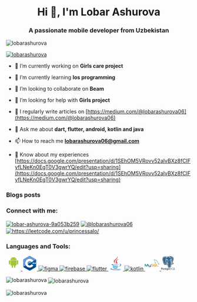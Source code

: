 <h1 align="center">Hi 👋, I'm Lobar Ashurova</h1>
<h3 align="center">A passionate mobile developer from Uzbekistan</h3>

<p align="left"> <img src="https://komarev.com/ghpvc/?username=lobarashurova&label=Profile%20views&color=0e75b6&style=flat" alt="lobarashurova" /> </p>

<p align="left"> <a href="https://github.com/ryo-ma/github-profile-trophy"><img src="https://github-profile-trophy.vercel.app/?username=lobarashurova" alt="lobarashurova" /></a> </p>

- 🔭 I’m currently working on **Girls care project**

- 🌱 I’m currently learning **Ios programming**

- 👯 I’m looking to collaborate on **Beam**

- 🤝 I’m looking for help with **Girls project**

- 📝 I regularly write articles on [https://medium.com/@lobarashurova06](https://medium.com/@lobarashurova06)

- 💬 Ask me about **dart, flutter, android, kotlin and java**

- 📫 How to reach me **lobarashurova06@gmail.com**

- 📄 Know about my experiences [https://docs.google.com/presentation/d/1SEhOM5VRovv52aIvBXz8fClFyfLNeKn0EgT0V3gwrYQ/edit?usp=sharing](https://docs.google.com/presentation/d/1SEhOM5VRovv52aIvBXz8fClFyfLNeKn0EgT0V3gwrYQ/edit?usp=sharing)

### Blogs posts
<!-- BLOG-POST-LIST:START -->
<!-- BLOG-POST-LIST:END -->

<h3 align="left">Connect with me:</h3>
<p align="left">
<a href="https://linkedin.com/in/lobar-ashurova-9a053b259" target="blank"><img align="center" src="https://raw.githubusercontent.com/rahuldkjain/github-profile-readme-generator/master/src/images/icons/Social/linked-in-alt.svg" alt="lobar-ashurova-9a053b259" height="30" width="40" /></a>
<a href="https://medium.com/@lobarashurova06" target="blank"><img align="center" src="https://raw.githubusercontent.com/rahuldkjain/github-profile-readme-generator/master/src/images/icons/Social/medium.svg" alt="@lobarashurova06" height="30" width="40" /></a>
<a href="https://www.leetcode.com/https://leetcode.com/u/princessalo/" target="blank"><img align="center" src="https://raw.githubusercontent.com/rahuldkjain/github-profile-readme-generator/master/src/images/icons/Social/leet-code.svg" alt="https://leetcode.com/u/princessalo/" height="30" width="40" /></a>
</p>

<h3 align="left">Languages and Tools:</h3>
<p align="left"> <a href="https://developer.android.com" target="_blank" rel="noreferrer"> <img src="https://raw.githubusercontent.com/devicons/devicon/master/icons/android/android-original-wordmark.svg" alt="android" width="40" height="40"/> </a> <a href="https://www.w3schools.com/cpp/" target="_blank" rel="noreferrer"> <img src="https://raw.githubusercontent.com/devicons/devicon/master/icons/cplusplus/cplusplus-original.svg" alt="cplusplus" width="40" height="40"/> </a> <a href="https://www.figma.com/" target="_blank" rel="noreferrer"> <img src="https://www.vectorlogo.zone/logos/figma/figma-icon.svg" alt="figma" width="40" height="40"/> </a> <a href="https://firebase.google.com/" target="_blank" rel="noreferrer"> <img src="https://www.vectorlogo.zone/logos/firebase/firebase-icon.svg" alt="firebase" width="40" height="40"/> </a> <a href="https://flutter.dev" target="_blank" rel="noreferrer"> <img src="https://www.vectorlogo.zone/logos/flutterio/flutterio-icon.svg" alt="flutter" width="40" height="40"/> </a> <a href="https://www.java.com" target="_blank" rel="noreferrer"> <img src="https://raw.githubusercontent.com/devicons/devicon/master/icons/java/java-original.svg" alt="java" width="40" height="40"/> </a> <a href="https://kotlinlang.org" target="_blank" rel="noreferrer"> <img src="https://www.vectorlogo.zone/logos/kotlinlang/kotlinlang-icon.svg" alt="kotlin" width="40" height="40"/> </a> <a href="https://www.mysql.com/" target="_blank" rel="noreferrer"> <img src="https://raw.githubusercontent.com/devicons/devicon/master/icons/mysql/mysql-original-wordmark.svg" alt="mysql" width="40" height="40"/> </a> <a href="https://www.postgresql.org" target="_blank" rel="noreferrer"> <img src="https://raw.githubusercontent.com/devicons/devicon/master/icons/postgresql/postgresql-original-wordmark.svg" alt="postgresql" width="40" height="40"/> </a> </p>

<p><img align="left" src="https://github-readme-stats.vercel.app/api/top-langs?username=lobarashurova&show_icons=true&locale=en&layout=compact" alt="lobarashurova" /></p>

<p>&nbsp;<img align="center" src="https://github-readme-stats.vercel.app/api?username=lobarashurova&show_icons=true&locale=en" alt="lobarashurova" /></p>

<p><img align="center" src="https://github-readme-streak-stats.herokuapp.com/?user=lobarashurova&" alt="lobarashurova" /></p>
